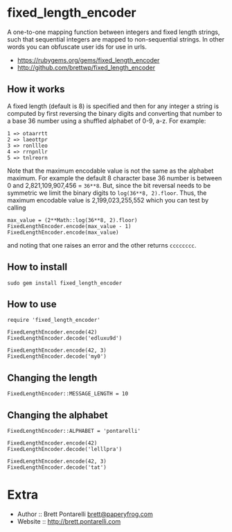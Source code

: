 # fixed_length_encoder

A one-to-one mapping function between integers and fixed length strings, such that sequential integers
are mapped to non-sequential strings.  In other words you can obfuscate user ids for use in urls.

* https://rubygems.org/gems/fixed_length_encoder
* http://github.com/brettwp/fixed_length_encoder

## How it works

A fixed length (default is 8) is specified and then for any integer a string is computed by first reversing
the binary digits and converting that number to a base 36 number using a shuffled alphabet of
0-9, a-z.  For example:

    1 => otaarrtt 
    2 => laeottpr 
    3 => ronllleo 
    4 => rrnpnllr 
    5 => tnlreorn

Note that the maximum encodable value is not the same as the alphabet maximum.  For example the default 8 character
base 36 number is between 0 and 2,821,109,907,456 = `36**8`.  But, since the bit reversal needs to be symmetric we
limit the binary digits to `log(36**8, 2).floor`.  Thus, the maximum encodable value is 2,199,023,255,552 which you
can test by calling

    max_value = (2**Math::log(36**8, 2).floor)
    FixedLengthEncoder.encode(max_value - 1)
    FixedLengthEncoder.encode(max_value)

and noting that one raises an error and the other returns `cccccccc`.

## How to install

    sudo gem install fixed_length_encoder

## How to use

    require 'fixed_length_encoder'

    FixedLengthEncoder.encode(42)
    FixedLengthEncoder.decode('edluxu9d')

    FixedLengthEncoder.encode(42, 3)
    FixedLengthEncoder.decode('my0')

## Changing the length

    FixedLengthEncoder::MESSAGE_LENGTH = 10

## Changing the alphabet

    FixedLengthEncoder::ALPHABET = 'pontarelli'

    FixedLengthEncoder.encode(42)
    FixedLengthEncoder.decode('lelllpra')

    FixedLengthEncoder.encode(42, 3)
    FixedLengthEncoder.decode('tat')

# Extra

* Author  :: Brett Pontarelli <brett@paperyfrog.com>
* Website :: http://brett.pontarelli.com
